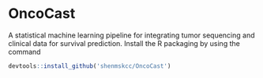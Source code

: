 # OncoCast
A statistical machine learning pipeline for integrating tumor sequencing and clinical data for survival prediction.
Install the R packaging by using the command
```R
devtools::install_github('shenmskcc/OncoCast')
```
